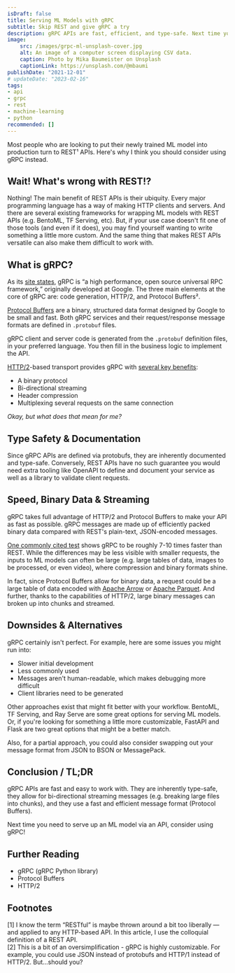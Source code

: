 ```yaml
---
isDraft: false
title: Serving ML Models with gRPC
subtitle: Skip REST and give gRPC a try
description: gRPC APIs are fast, efficient, and type-safe. Next time you need to create an ML prediction service, ditch REST and give gRPC a shot!
image:
    src: /images/grpc-ml-unsplash-cover.jpg
    alt: An image of a computer screen displaying CSV data.
    caption: Photo by Mika Baumeister on Unsplash
    captionLink: https://unsplash.com/@mbaumi
publishDate: "2021-12-01"
# updateDate: "2023-02-16"
tags:
- api
- grpc
- rest
- machine-learning
- python
recommended: []
---
```


Most people who are looking to put their newly trained ML model into production turn to REST¹ APIs. Here's why I think you should consider using gRPC instead.

## Wait! What's wrong with REST!?

Nothing! The main benefit of REST APIs is their ubiquity. Every major programming language has a way of making HTTP clients and servers. And there are several existing frameworks for wrapping ML models with REST APIs (e.g. BentoML, TF Serving, etc). But, if your use case doesn't fit one of those tools (and even if it does), you may find yourself wanting to write something a little more custom. And the same thing that makes REST APIs versatile can also make them difficult to work with.

## What is gRPC?

As its [site states](https://grpc.io/), gRPC is “a high performance, open source universal RPC framework,” originally developed at Google. The three main elements at the core of gRPC are: code generation, HTTP/2, and Protocol Buffers².

[Protocol Buffers](https://developers.google.com/protocol-buffers) are a binary, structured data format designed by Google to be small and fast. Both gRPC services and their request/response message formats are defined in `.protobuf` files.

gRPC client and server code is generated from the `.protobuf` definition files, in your preferred language. You then fill in the business logic to implement the API.

[HTTP/2](https://developers.google.com/web/fundamentals/performance/http2)-based transport provides gRPC with [several key benefits](https://grpc.io/blog/grpc-load-balancing/#why-grpc):

- A binary protocol
- Bi-directional streaming
- Header compression
- Multiplexing several requests on the same connection

_Okay, but what does that mean for me?_

## Type Safety & Documentation

Since gRPC APIs are defined via protobufs, they are inherently documented and type-safe. Conversely, REST APIs have no such guarantee you would need extra tooling like OpenAPI to define and document your service as well as a library to validate client requests.

## Speed, Binary Data & Streaming

gRPC takes full advantage of HTTP/2 and Protocol Buffers to make your API as fast as possible. gRPC messages are made up of efficiently packed binary data compared with REST's plain-text, JSON-encoded messages.

[One commonly cited test](https://medium.com/@EmperorRXF/evaluating-performance-of-rest-vs-grpc-1b8bdf0b22da) shows gRPC to be roughly 7-10 times faster than REST. While the differences may be less visible with smaller requests, the inputs to ML models can often be large (e.g. large tables of data, images to be processed, or even video), where compression and binary formats shine.

In fact, since Protocol Buffers allow for binary data, a request could be a large table of data encoded with [Apache Arrow](https://arrow.apache.org/) or [Apache Parquet](https://parquet.apache.org/). And further, thanks to the capabilities of HTTP/2, large binary messages can broken up into chunks and streamed.

## Downsides & Alternatives

gRPC certainly isn't perfect. For example, here are some issues you might run into:

- Slower initial development
- Less commonly used
- Messages aren't human-readable, which makes debugging more difficult
- Client libraries need to be generated

Other approaches exist that might fit better with your workflow. BentoML, TF Serving, and Ray Serve are some great options for serving ML models. Or, if you're looking for something a little more customizable, FastAPI and Flask are two great options that might be a better match.

Also, for a partial approach, you could also consider swapping out your message format from JSON to BSON or MessagePack.

## Conclusion / TL;DR

gRPC APIs are fast and easy to work with. They are inherently type-safe, they allow for bi-directional streaming messages (e.g. breaking large files into chunks), and they use a fast and efficient message format (Protocol Buffers).

Next time you need to serve up an ML model via an API, consider using gRPC!

## Further Reading

- gRPC (gRPC Python library)
- Protocol Buffers
- HTTP/2

## Footnotes

[1] I know the term “RESTful” is maybe thrown around a bit too liberally — and applied to any HTTP-based API. In this article, I use the colloquial definition of a REST API.  
[2] This is a bit of an oversimplification - gRPC is highly customizable. For example, you could use JSON instead of protobufs and HTTP/1 instead of HTTP/2. But...should you?

